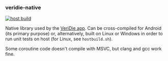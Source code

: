 ### veridie-native

[![host build](https://github.com/DanglingPointer/veridie-native/actions/workflows/cmake.yml/badge.svg)](https://github.com/DanglingPointer/veridie-native/actions/workflows/cmake.yml)

Native library used by the [VeriDie app](https://github.com/DanglingPointer/veridie-app). Can be cross-compiled for Android (its primary purpose) or, alternatively, built on Linux or Windows in order to run unit tests on host (for Linux, see `hostbuild.sh`).

Some coroutine code doesn't compile with MSVC, but clang and gcc work fine.
